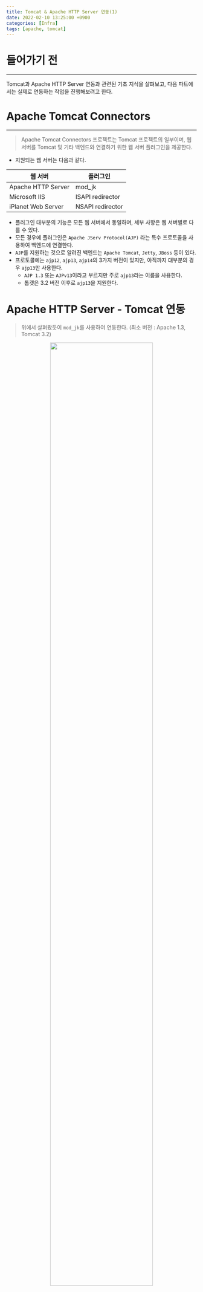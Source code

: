```yaml
---
title: Tomcat & Apache HTTP Server 연동(1)
date: 2022-02-10 13:25:00 +0900
categories: [Infra]
tags: [apache, tomcat]
---
```


# 들어가기 전
---
Tomcat과 Apache HTTP Server 연동과 관련된 기초 지식을 살펴보고, 다음 파트에서는 실제로 연동하는 작업을 진행해보려고 한다.

# Apache Tomcat Connectors
---
> Apache Tomcat Connectors 프로젝트는 Tomcat 프로젝트의 일부이며, 웹 서버를 Tomcat 및 기타 백엔드와 연결하기 위한 웹 서버 플러그인을 제공한다.

- 지원되는 웹 서버는 다음과 같다.

|웹 서버|플러그인|
|--------|-----------|
| Apache HTTP Server | mod_jk  |
| Microsoft IIS | ISAPI redirector  |
| iPlanet Web Server | NSAPI redirector |

- 플러그인 대부분의 기능은 모든 웹 서버에서 동일하며, 세부 사항은 웹 서버별로 다를 수 있다.
- 모든 경우에 플러그인은 `Apache JServ Protocol(AJP)` 라는 특수 프로토콜을 사용하여 백엔드에 연결한다.
- `AJP`를 지원하는 것으로 알려진 백엔드는 `Apache Tomcat`, `Jetty`, `JBoss` 등이 있다.
- 프로토콜에는 `ajp12`, `ajp13`, `ajp14`의 3가지 버전이 있지만, 아직까지 대부분의 경우 `ajp13`만 사용한다.
  - `AJP 1.3` 또는 `AJPv13`이라고 부르지만 주로 `ajp13`라는 이름을 사용한다.
  - 톰캣은 3.2 버전 이후로 `ajp13`을 지원한다.

# Apache HTTP Server - Tomcat 연동
> 위에서 살펴봤듯이 `mod_jk`를 사용하여 연동한다. (최소 버전 : Apache 1.3, Tomcat 3.2)

<figure align = "center">
  <img src = "https://user-images.githubusercontent.com/64415489/155136015-f91e631a-2c16-4aaa-9389-459838169266.png" width="80%"/>
  <figcaption align="center"><a href="https://www.akadia.com/download/soug/tomcat/html/tomcat_apache.html"> 출처 : https://www.akadia.com/download/soug/tomcat/html/tomcat_apache.html</a></figcaption>
</figure>

- 웹 서버(`Apache HTTP Server`)는 클라이언트 HTTP 요청을 기다리고 있는다.
  - 요청이 도착하면 서버는 필요한 콘텐츠를 제공하여 요청을 처리하는 데 필요한 모든 작업을 수행한다.
- 서블릿 컨테이너(위의 경우 `Tomcat`)를 추가하면 웹 서버는 다음과 같이 동작한다.
  - 요청을 처리하기 전에, 서블릿 컨테이너 어댑터 라이브러리를 로드하고 초기화한다.
  - 요청이 오면, 특정 요청이 서블릿에 속하는지 확인해야 하며, 서블릿에 속하는 경우 어댑터가 요청을 받아 처리하도록 한다.
  - 어댑터는 일반적으로 요청 URL의 일부 패턴과 요청을 보낼 위치를 기반으로 어떤 요청을 처리할지 알아야한다.

## mod_jk 관련 사항
> mod_jk는 두 개의 엔티티가 필요하다.

1. mod_jk.xxx
- Apache HTTP Server 모듈
  - 운영 체제에 따라 `mod_jk.so`, `mod_jk.nlm` 또는 `MOD_JK.SRVPGM`
- 먼저 Apache HTTP Server의 모듈 디렉토리(예:`/usr/lib/apache`)에 설치되어야 하며 `httpd.conf` 파일에서 로드되어야 한다.
  - ex : `LoadModule jk_module modules/mod_jk.so`

2. workers.properties
- Tomcat 프로세스(worker)가 사용하는 호스트 및 포트를 정의하는 파일이다. (아래 Tomcat Worker 파트 참조)
- `workers.properties`파일은 `${APACHE_HOME}/conf` 디렉토리에 있다.
- `httpd.conf`에서 해당 파일의 경로를 정의해야 한다.
  - ex : `JkWorkersFile /etc/httpd/conf/workers.properties`

### 아파치 `httpd.conf` 톰캣 관련 부분 예시
```
# Load mod_jk module
LoadModule    jk_module  modules/mod_jk.so

# Where to find workers.properties
JkWorkersFile /etc/httpd/conf/workers.properties

# Where to put jk shared memory
JkShmFile     /var/log/httpd/mod_jk.shm

# Where to put jk logs
JkLogFile     /var/log/httpd/mod_jk.log

# Set the jk log level [debug/error/info]
JkLogLevel    info

# Send requests for context /examples to worker named worker1
JkMount  /examples/* worker1
```

## 연동시 주의사항
- Apache와 Tomcat이 동일한 파일 시스템 위치에서 콘텐츠를 제공하도록 구성된 경우, Apache가 `WEB-INF` 디렉토리 또는 `JSP` 소스 코드와 같은 콘텐츠(서블릿 컨테이너가 처리해야하는 콘텐츠)를 제공하지 않도록 해야한다.
  - Apache `DocumentRoot`가 Tomcat Host의 `appBase` 또는 Context의 `docBase`와 겹치면 발생할 수 있다.
  - Apache `Alias` 지시문을 Tomcat Host의 `appBase` 또는 Context의 `docBase`와 함께 사용하면 발생할 수 있다.

# Worker
---

## Tomcat Worker
> Tomcat Worker는 일부 웹 서버를 대신하여 서블릿 또는 기타 콘텐츠를 실행하기 위해 대기 중인 Tomcat 인스턴스이다.

- Apache HTTP Server와 같은 웹 서버가 서블릿 요청을 Tomcat 인스턴스(worker)로 전달하도록 할 수 있다.
- 대표적으로 다음과 같은 경우, 여러 개의 worker를 구성할 수도 있다.
  - 모든 개발자가 동일한 웹 서버를 공유하지만, 자신의 worker를 소유하는 개발 환경이 필요한 경우.
  - 하나의 웹 서버에서 여러 사이트를 제공하기 위해, worker 별로 제공하는 가상 호스트가 필요한 경우.
  - 로드 밸런싱을 제공하고자 하는 경우.
    - 즉, 자체 머신에서 여러 worker를 실행하고 요청을 분배해야 한다.

## 웹 서버 플러그인 Worker
> 웹 서버에서 Tomcat 인스턴스로 요청을 전달, 로드 밸런싱 등의 목적을 가진 Worker로써 <br>
> `workers.properties`라는 속성 파일에 정의된다. (경로 : `${APACHE_HOME}/conf`)

- `worker.list`로 worker를 정의한다.
```
# worker 리스트
worker.list= worker1, worker2
```

- 웹 서버를 시작할 때, 플러그인은 `worker.list` 속성에 이름이 나타나는 worker를 인스턴스화한다.
  - 인스턴스화된 worker는 자신에게 맵핑된 특정 요청을 전달받을 수 있다.
- `worker.list`는 여러 번 사용할 수 있다.

### Worker Type
- 현재 존재하는 Worker Type 다음과 같다. (JK 1.2.5):

|Type|정의|
|--------|-----------|
| ajp13 | 이 worker는 ajp13 프로토콜을 사용하여 Tomcat worker에게 요청을 전달한다. |
| lb | 로드 밸런싱 worker로써, 특정 수준의 내결함성과 함께 유연한 로드 밸런싱을 제공한다.|
| status | 로드밸런서를 관리하기 위한 status worker이다. |
| ajp12 | 이 worker는 ajp12 프로토콜을 사용하여 Tomcat worker에게 요청을 전달한다. |
| ajp14 | 이 worker는 ajp14 프로토콜을 사용하여 Tomcat worker에게 요청을 전달한다. |

## Worker Type별 속성 살펴보기
> `workers.properties`파일에 세팅되는 속성과 관련해서 자세한 내용은 [공식 문서](https://tomcat.apache.org/connectors-doc/reference/workers.html) 참조

### ajp13 Worker 살펴보기
> TCP/IP 소켓을 통해 ajp13 프로토콜을 사용하여 Tomcat Worker에게 요청을 전달한다.

```
# "worker2"는 3lb 팩터를 사용하여 www2.x.com가 올라간 서버의 포트 8009에서 수신 대기 중인 Tomcat과 통신한다.
worker.worker2.type=ajp13
worker.worker2.host=www2.x.com
worker.worker2.port=8009
worker.worker2.lbfactor=3
```

### lb Worker 살펴보기
> 로드 밸런싱 worker는 실제로 Tomcat worker와 통신하지 않고, 웹 서버 플러그인 worker 관리를 담당한다.

- 관리하는 부분은 다음과 같다.
  - 웹 서버 플러그인 worker를 인스턴스화
  - 관리되는 worker의 로드 밸런싱 factor(lbfactor)를 사용하여 가중치 라운드 로빈(weighted round-robin) 로드 밸런싱을 수행
    - 가중치 라운드 로빈에서는 lbfactor가 높을수록 더 강력한 시스템(더 많은 요청을 처리함)을 의미
  - 동일한 Tomcat worker에서 실행되는 동일한 세션에 속하는 요청 유지(세션 고정)
  - 실패한 Tomcat worker를 식별하여 요청을 일시 중지하고, lb worker가 관리하는 다른 worker로 fail-over

- 결과적으로, lb worker가 관리하는 worker들은 로드 밸런싱되고(lbfactor 및 현재 사용자 세션을 기반으로) 장애 조치가 이루어지므로 단일 Tomcat 프로세스 종료로 인해 전체 사이트가 마비되지 않는다.

- 다음은 lb worker가 가질 수 있는 속성이다.
  - `balance_workers`
    - 로드 밸런서가 관리해야 하는 worker 목록이다.
    ```
    # The worker balance1 while use "real" workers worker1 and worker2
    worker.balance1.balance_workers=worker1, worker2
    ```
  - `sticky_session`
    - SESSION ID가 있는 요청을 동일한 Tomcat worker로 다시 라우팅해야 하는지 여부를 지정한다.
    - Tomcat이 여러 Tomcat 인스턴스에서 세션 데이터를 유지할 수 있는 세션 관리자를 사용하는 경우 sticky_session을 `false`로 설정한다.
    - 기본적으로 `true`로 설정된다.

# 정리
- 아파치와 톰캣이 연동되려면 `mod_jk` 모듈이 필요하다. (운영체제 별로 이름은 다를 수 있다.)
  - 해당 모듈은 `Apache JServ Protocol(AJP)` 프로토콜을 사용하여 아파치와 톰캣간 통신한다.
- `mod_jk` 모듈을 사용하려면 ?
  - 먼저 아파치 모듈 디렉토리(예:`/usr/lib/apache`)에 설치되어야 있어야한다.
  - 아파치 `httpd.conf`에 모듈이 로드되어야하고, `JKMount` 등 관련 옵션들이 정의되어야 한다.
  - `workers.properties` 파일이 작성되어야한다.
    - `workers.properties`는 웹 서버에서 서블릿 컨텐츠 요청 등을 전달하기 위한 웹 서버 플러그인 worker와 요청을 전달받을 톰캣 인스턴스의 호스트 및 포트 등을 정의한 파일이다.

# 참고 자료
---
- [https://tomcat.apache.org/connectors-doc/](https://tomcat.apache.org/connectors-doc/)
- [https://tomcat.apache.org/connectors-doc/webserver_howto/apache.html](https://tomcat.apache.org/connectors-doc/webserver_howto/apache.html)
- [https://tomcat.apache.org/connectors-doc/common_howto/workers.html](https://tomcat.apache.org/connectors-doc/common_howto/workers.html)
